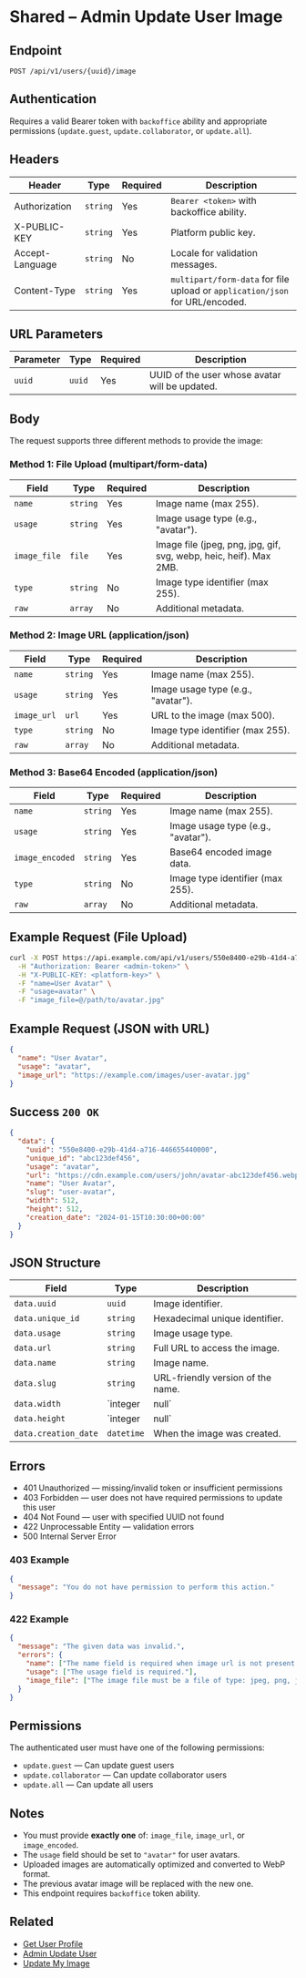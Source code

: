 # Shared – Admin Update User Image

## Endpoint

`POST /api/v1/users/{uuid}/image`

## Authentication

Requires a valid Bearer token with `backoffice` ability and appropriate permissions (`update.guest`, `update.collaborator`, or `update.all`).

## Headers

| Header | Type | Required | Description |
| ------ | ---- | -------- | ----------- |
| Authorization | `string` | Yes | `Bearer <token>` with backoffice ability. |
| X-PUBLIC-KEY  | `string` | Yes | Platform public key. |
| Accept-Language | `string` | No | Locale for validation messages. |
| Content-Type | `string` | Yes | `multipart/form-data` for file upload or `application/json` for URL/encoded. |

## URL Parameters

| Parameter | Type | Required | Description |
| --------- | ---- | -------- | ----------- |
| `uuid` | `uuid` | Yes | UUID of the user whose avatar will be updated. |

## Body

The request supports three different methods to provide the image:

### Method 1: File Upload (multipart/form-data)

| Field | Type | Required | Description |
| ----- | ---- | -------- | ----------- |
| `name` | `string` | Yes | Image name (max 255). |
| `usage` | `string` | Yes | Image usage type (e.g., "avatar"). |
| `image_file` | `file` | Yes | Image file (jpeg, png, jpg, gif, svg, webp, heic, heif). Max 2MB. |
| `type` | `string` | No | Image type identifier (max 255). |
| `raw` | `array` | No | Additional metadata. |

### Method 2: Image URL (application/json)

| Field | Type | Required | Description |
| ----- | ---- | -------- | ----------- |
| `name` | `string` | Yes | Image name (max 255). |
| `usage` | `string` | Yes | Image usage type (e.g., "avatar"). |
| `image_url` | `url` | Yes | URL to the image (max 500). |
| `type` | `string` | No | Image type identifier (max 255). |
| `raw` | `array` | No | Additional metadata. |

### Method 3: Base64 Encoded (application/json)

| Field | Type | Required | Description |
| ----- | ---- | -------- | ----------- |
| `name` | `string` | Yes | Image name (max 255). |
| `usage` | `string` | Yes | Image usage type (e.g., "avatar"). |
| `image_encoded` | `string` | Yes | Base64 encoded image data. |
| `type` | `string` | No | Image type identifier (max 255). |
| `raw` | `array` | No | Additional metadata. |

## Example Request (File Upload)

```bash
curl -X POST https://api.example.com/api/v1/users/550e8400-e29b-41d4-a716-446655440000/image \
  -H "Authorization: Bearer <admin-token>" \
  -H "X-PUBLIC-KEY: <platform-key>" \
  -F "name=User Avatar" \
  -F "usage=avatar" \
  -F "image_file=@/path/to/avatar.jpg"
```

## Example Request (JSON with URL)

```json
{
  "name": "User Avatar",
  "usage": "avatar",
  "image_url": "https://example.com/images/user-avatar.jpg"
}
```

## Success `200 OK`

```json
{
  "data": {
    "uuid": "550e8400-e29b-41d4-a716-446655440000",
    "unique_id": "abc123def456",
    "usage": "avatar",
    "url": "https://cdn.example.com/users/john/avatar-abc123def456.webp",
    "name": "User Avatar",
    "slug": "user-avatar",
    "width": 512,
    "height": 512,
    "creation_date": "2024-01-15T10:30:00+00:00"
  }
}
```

## JSON Structure

| Field | Type | Description |
| ----- | ---- | ----------- |
| `data.uuid` | `uuid` | Image identifier. |
| `data.unique_id` | `string` | Hexadecimal unique identifier. |
| `data.usage` | `string` | Image usage type. |
| `data.url` | `string` | Full URL to access the image. |
| `data.name` | `string` | Image name. |
| `data.slug` | `string` | URL-friendly version of the name. |
| `data.width` | `integer|null` | Image width in pixels. |
| `data.height` | `integer|null` | Image height in pixels. |
| `data.creation_date` | `datetime` | When the image was created. |

## Errors

- 401 Unauthorized — missing/invalid token or insufficient permissions
- 403 Forbidden — user does not have required permissions to update this user
- 404 Not Found — user with specified UUID not found
- 422 Unprocessable Entity — validation errors
- 500 Internal Server Error

### 403 Example

```json
{
  "message": "You do not have permission to perform this action."
}
```

### 422 Example

```json
{
  "message": "The given data was invalid.",
  "errors": {
    "name": ["The name field is required when image url is not present."],
    "usage": ["The usage field is required."],
    "image_file": ["The image file must be a file of type: jpeg, png, jpg, gif, svg, webp, heic, heif."]
  }
}
```

## Permissions

The authenticated user must have one of the following permissions:
- `update.guest` — Can update guest users
- `update.collaborator` — Can update collaborator users
- `update.all` — Can update all users

## Notes

- You must provide **exactly one** of: `image_file`, `image_url`, or `image_encoded`.
- The `usage` field should be set to `"avatar"` for user avatars.
- Uploaded images are automatically optimized and converted to WebP format.
- The previous avatar image will be replaced with the new one.
- This endpoint requires `backoffice` token ability.

## Related

- [Get User Profile](./UserProfile.md)
- [Admin Update User](./AdminUserUpdate.md)
- [Update My Image](./UserImageUpdate.md)
